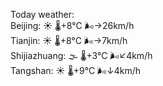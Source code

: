 Today weather:  
Beijing: ☀️ 🌡️+8°C 🌬️→26km/h  
Tianjin: ☀️ 🌡️+8°C 🌬️→7km/h  
Shijiazhuang: 🌫  🌡️+3°C 🌬️↙4km/h  
Tangshan: ☀️ 🌡️+9°C 🌬️↓4km/h  
